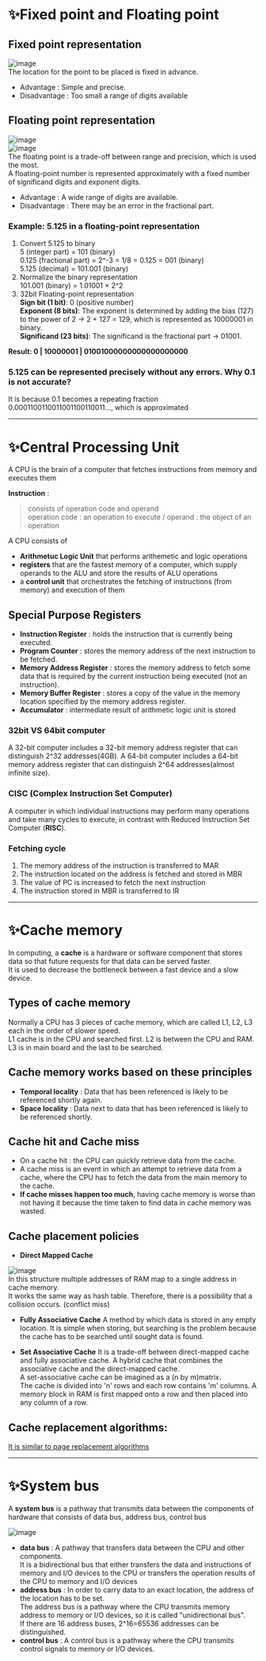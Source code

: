 # ✨Fixed point and Floating point
## Fixed point representation
![image](https://github.com/vacu9708/Fundamental-knowledge/assets/67142421/153f813c-9b4d-48da-8758-cd4fea293400)<br>
The location for the point to be placed is fixed in advance.
- Advantage : Simple and precise.
- Disadvantage : Too small a range of digits available

## Floating point representation
![image](https://user-images.githubusercontent.com/67142421/177052503-2f8fff7b-28ca-486a-8a13-e2cbf473930a.png)<br>
![image](https://user-images.githubusercontent.com/67142421/177052506-bb3fb3dd-9ddc-4043-9ef8-13158f628f29.png)<br>
The floating point is a trade-off between range and precision, which is used the most.<br>
A floating-point number is represented approximately with a fixed number of significand digits and exponent digits.

* Advantage : A wide range of digits are available.
* Disadvantage : There may be an error in the fractional part.
### Example: 5.125 in a floating-point representation
1. Convert 5.125 to binary<br>
   5 (integer part) = 101 (binary)<br>
   0.125 (fractional part) = 2^-3 = 1/8 = 0.125 = 001 (binary)<br>
   5.125 (decimal) = 101.001 (binary)<br>
2. Normalize the binary representation<br>
   101.001 (binary) = 1.01001 × 2^2<br>
3. 32bit Floating-point representation<br>
   **Sign bit (1 bit)**: 0 (positive number)<br>
   **Exponent (8 bits)**: The exponent is determined by adding the bias (127) to the power of 2 -> 2 + 127 = 129, which is represented as 10000001 in binary.<br>
   **Significand (23 bits)**: The significand is the fractional part -> 01001.

**Result: 0 | 10000001 | 01001000000000000000000**

### 5.125 can be represented precisely without any errors. Why 0.1 is not accurate?
It is because 0.1 becomes a repeating fraction 0.0001100110011001100110011..., which is approximated<br>

---

# ✨Central Processing Unit
A CPU is the brain of a computer that fetches instructions from memory and executes them<br>

**Instruction** : 
>consists of operation code and operand<br>
>operation code : an operation to execute / operand : the object of an operation

A CPU consists of
* **Arithmetuc Logic Unit** that performs arithemetic and logic operations
* **registers** that are the fastest memory of a computer, which supply operands to the ALU and store the results of ALU operations
* a **control unit** that orchestrates the fetching of instructions (from memory) and execution of them

## Special Purpose Registers
* **Instruction Register** : holds the instruction that is currently being executed.
* **Program Counter** : stores the memory address of the next instruction to be fetched.
* **Memory Address Register** : stores the memory address to fetch some data that is required by the current instruction being executed (not an instruction).
* **Memory Buffer Register** : stores a copy of the value in the memory location specified by the memory address register.
* **Accumulator** : intermediate result of arithmetic logic unit is stored
### 32bit VS 64bit computer
A 32-bit computer includes a 32-bit memory address register that can distinguish 2^32 addresses(4GB).
A 64-bit computer includes a 64-bit memory address register that can distinguish 2^64 addresses(almost infinite size).


### CISC (Complex Instruction Set Computer)
A computer in which individual instructions may perform many operations and take many cycles to execute, in contrast with Reduced Instruction Set Computer (**RISC**).

### Fetching cycle
1. The memory address of the instruction is transferred to MAR
2. The instruction located on the address is fetched and stored in MBR
3. The value of PC is increased to fetch the next instruction
4. The instruction stored in MBR is transferred to IR

---

# ✨Cache memory
In computing, a **cache** is a hardware or software component that stores data so that future requests for that data can be served faster.<br>
It is used to decrease the bottleneck between a fast device and a slow device.<br>

## Types of cache memory
Normally a CPU has 3 pieces of cache memory, which are called L1, L2, L3 each in the order of slower speed.<br>
L1 cache is in the CPU and searched first. L2 is between the CPU and RAM. L3 is in main board and the last to be searched.

## Cache memory works based on these principles
* **Temporal locality** : Data that has been referenced is likely to be referenced shortly again.
* **Space locality** : Data next to data that has been referenced is likely to be referenced shortly.

## Cache hit and Cache miss
* On a cache hit : the CPU can quickly retrieve data from the cache.
* A cache miss is an event in which an attempt to retrieve data from a cache, where the CPU has to fetch the data from the main memory to the cache.<br>
* **If cache misses happen too much**, having cache memory is worse than not having it because the time taken to find data in cache memory was wasted.<br>

## Cache placement policies
* **Direct Mapped Cache**

![image](https://user-images.githubusercontent.com/67142421/177051043-23ec7372-938a-4b7c-b317-b7174a99eabd.png)<br>
In this structure multiple addresses of RAM map to a single address in cache memory.<br>
It works the same way as hash table. Therefore, there is a possibility that a collision occurs. (conflict miss)

* **Fully Associative Cache**
A method by which data is stored in any empty location. It is simple when storing, but searching is the problem because the cache has to be searched until sought data is found.

* **Set Associative Cache**
It is a trade-off between direct-mapped cache and fully associative cache. A hybrid cache that combines the associative cache and the direct-mapped cache.<br>
A set-associative cache can be imagined as a (n by m)matrix.<br>
The cache is divided into 'n' rows and each row contains 'm' columns. A memory block in RAM is first mapped onto a row and then placed into any column of a row.

## Cache replacement algorithms:
[It is similar to page replacement algorithms](https://github.com/vacu9708/Fundamental-knowledge/tree/main/Operating%20system/Memory%20management)

---

# ✨System bus
A **system bus** is a pathway that transmits data between the components of hardware that consists of data bus, address bus, control bus

![image](https://user-images.githubusercontent.com/67142421/176787286-3282d915-5840-4a2a-8759-2577fa50ff02.png)

* **data bus** : A pathway that transfers data between the CPU and other components.<br>
It is a bidirectional bus that either transfers the data and instructions of memory and I/O devices to the CPU or transfers the operation results of the CPU to memory and I/O devices
* **address bus** : In order to carry data to an exact location, the address of the location has to be set.<br>
The address bus is a pathway where the CPU transmits memory address to memory or I/O devices, so it is called "unidirectional bus".<br>
If there are 16 address buses, 2^16=65536 addresses can be distinguished.
* **control bus** : A control bus is a pathway where the CPU transmits control signals to memory or I/O devices.
